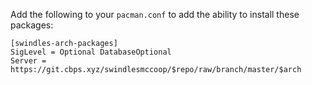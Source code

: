 Add the following to your `pacman.conf` to add the ability to install these packages:
```
[swindles-arch-packages]
SigLevel = Optional DatabaseOptional
Server = https://git.cbps.xyz/swindlesmccoop/$repo/raw/branch/master/$arch
```
